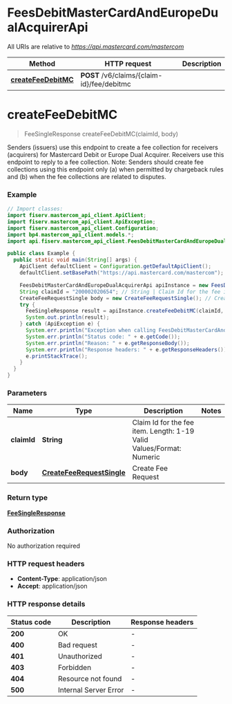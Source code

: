 # FeesDebitMasterCardAndEuropeDualAcquirerApi

All URIs are relative to *https://api.mastercard.com/mastercom*

| Method | HTTP request | Description |
|------------- | ------------- | -------------|
| [**createFeeDebitMC**](FeesDebitMasterCardAndEuropeDualAcquirerApi.md#createFeeDebitMC) | **POST** /v6/claims/{claim-id}/fee/debitmc |  |


<a id="createFeeDebitMC"></a>
# **createFeeDebitMC**
> FeeSingleResponse createFeeDebitMC(claimId, body)



Senders (issuers) use this endpoint to create a fee collection for receivers (acquirers) for Mastercard Debit or Europe Dual Acquirer. Receivers use this endpoint to reply to a fee collection.   Note: Senders should create fee collections using this endpoint only (a) when permitted by chargeback rules and (b) when the fee collections are related to disputes.

### Example
```java
// Import classes:
import fiserv.mastercom_api_client.ApiClient;
import fiserv.mastercom_api_client.ApiException;
import fiserv.mastercom_api_client.Configuration;
import bp4.mastercom_api_client.models.*;
import api.fiserv.mastercom_api_client.FeesDebitMasterCardAndEuropeDualAcquirerApi;

public class Example {
  public static void main(String[] args) {
    ApiClient defaultClient = Configuration.getDefaultApiClient();
    defaultClient.setBasePath("https://api.mastercard.com/mastercom");

    FeesDebitMasterCardAndEuropeDualAcquirerApi apiInstance = new FeesDebitMasterCardAndEuropeDualAcquirerApi(defaultClient);
    String claimId = "200002020654"; // String | Claim Id for the fee item.   Length: 1-19   Valid Values/Format: Numeric
    CreateFeeRequestSingle body = new CreateFeeRequestSingle(); // CreateFeeRequestSingle | Create Fee Request
    try {
      FeeSingleResponse result = apiInstance.createFeeDebitMC(claimId, body);
      System.out.println(result);
    } catch (ApiException e) {
      System.err.println("Exception when calling FeesDebitMasterCardAndEuropeDualAcquirerApi#createFeeDebitMC");
      System.err.println("Status code: " + e.getCode());
      System.err.println("Reason: " + e.getResponseBody());
      System.err.println("Response headers: " + e.getResponseHeaders());
      e.printStackTrace();
    }
  }
}
```

### Parameters

| Name | Type | Description  | Notes |
|------------- | ------------- | ------------- | -------------|
| **claimId** | **String**| Claim Id for the fee item.   Length: 1-19   Valid Values/Format: Numeric | |
| **body** | [**CreateFeeRequestSingle**](CreateFeeRequestSingle.md)| Create Fee Request | |

### Return type

[**FeeSingleResponse**](FeeSingleResponse.md)

### Authorization

No authorization required

### HTTP request headers

 - **Content-Type**: application/json
 - **Accept**: application/json

### HTTP response details
| Status code | Description | Response headers |
|-------------|-------------|------------------|
| **200** | OK |  -  |
| **400** | Bad request |  -  |
| **401** | Unauthorized |  -  |
| **403** | Forbidden |  -  |
| **404** | Resource not found |  -  |
| **500** | Internal Server Error |  -  |

